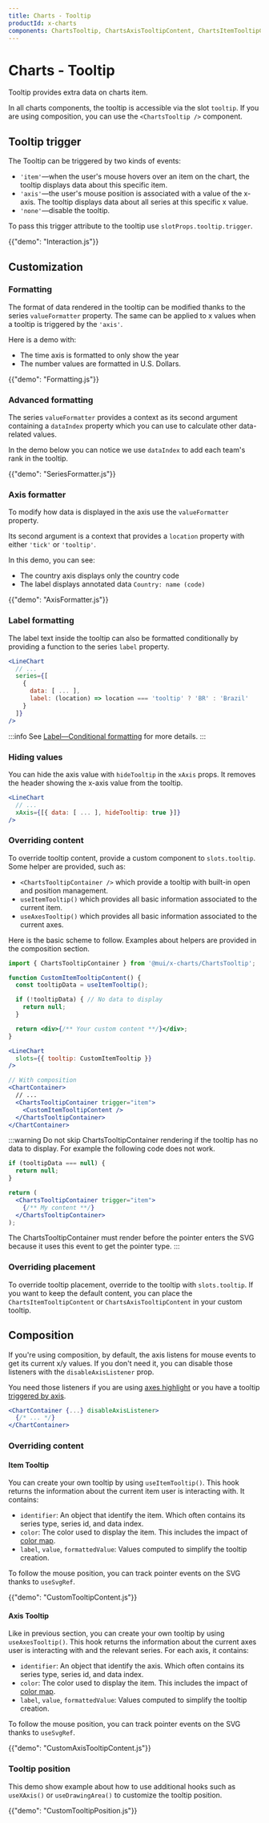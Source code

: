 ```yaml
---
title: Charts - Tooltip
productId: x-charts
components: ChartsTooltip, ChartsAxisTooltipContent, ChartsItemTooltipContent, ChartsTooltipContainer
---
```


# Charts - Tooltip

<p class="description">Tooltip provides extra data on charts item.</p>

In all charts components, the tooltip is accessible via the slot `tooltip`.
If you are using composition, you can use the `<ChartsTooltip />` component.

## Tooltip trigger

The Tooltip can be triggered by two kinds of events:

- `'item'`—when the user's mouse hovers over an item on the chart, the tooltip displays data about this specific item.
- `'axis'`—the user's mouse position is associated with a value of the x-axis. The tooltip displays data about all series at this specific x value.
- `'none'`—disable the tooltip.

To pass this trigger attribute to the tooltip use `slotProps.tooltip.trigger`.

{{"demo": "Interaction.js"}}

## Customization

### Formatting

The format of data rendered in the tooltip can be modified thanks to the series `valueFormatter` property.
The same can be applied to x values when a tooltip is triggered by the `'axis'`.

Here is a demo with:

- The time axis is formatted to only show the year
- The number values are formatted in U.S. Dollars.

{{"demo": "Formatting.js"}}

### Advanced formatting

The series `valueFormatter` provides a context as its second argument containing a `dataIndex` property which you can use to calculate other data-related values.

In the demo below you can notice we use `dataIndex` to add each team's rank in the tooltip.

{{"demo": "SeriesFormatter.js"}}

### Axis formatter

To modify how data is displayed in the axis use the `valueFormatter` property.

Its second argument is a context that provides a `location` property with either `'tick'` or `'tooltip'`.

In this demo, you can see:

- The country axis displays only the country code
- The label displays annotated data `Country: name (code)`

{{"demo": "AxisFormatter.js"}}

### Label formatting

The label text inside the tooltip can also be formatted conditionally by providing a function to the series `label` property.

```jsx
<LineChart
  // ...
  series={[
    {
      data: [ ... ],
      label: (location) => location === 'tooltip' ? 'BR' : 'Brazil'
    }
  ]}
/>
```

:::info
See [Label—Conditional formatting](/x/react-charts/label/#conditional-formatting) for more details.
:::

### Hiding values

You can hide the axis value with `hideTooltip` in the `xAxis` props.
It removes the header showing the x-axis value from the tooltip.

```jsx
<LineChart
  // ...
  xAxis={[{ data: [ ... ], hideTooltip: true }]}
/>
```

### Overriding content

To override tooltip content, provide a custom component to `slots.tooltip`.
Some helper are provided, such as:

- `<ChartsTooltipContainer />` which provide a tooltip with built-in open and position management.
- `useItemTooltip()` which provides all basic information associated to the current item.
- `useAxesTooltip()` which provides all basic information associated to the current axes.

Here is the basic scheme to follow.
Examples about helpers are provided in the composition section.

```jsx
import { ChartsTooltipContainer } from '@mui/x-charts/ChartsTooltip';

function CustomItemTooltipContent() {
  const tooltipData = useItemTooltip();

  if (!tooltipData) { // No data to display
    return null;
  }

  return <div>{/** Your custom content **/}</div>;
}

<LineChart
  slots={{ tooltip: CustomItemTooltip }}
/>

// With composition
<ChartContainer>
  // ...
  <ChartsTooltipContainer trigger="item">
    <CustomItemTooltipContent />
  </ChartsTooltipContainer>
</ChartContainer>
```

:::warning
Do not skip ChartsTooltipContainer rendering if the tooltip has no data to display.
For example the following code does not work.

```jsx
if (tooltipData === null) {
  return null;
}

return (
  <ChartsTooltipContainer trigger="item">
    {/** My content **/}
  </ChartsTooltipContainer>
);
```

The ChartsTooltipContainer must render before the pointer enters the SVG because it uses this event to get the pointer type.
:::

### Overriding placement

To override tooltip placement, override to the tooltip with `slots.tooltip`.
If you want to keep the default content, you can place the `ChartsItemTooltipContent` or `ChartsAxisTooltipContent` in your custom tooltip.

## Composition

If you're using composition, by default, the axis listens for mouse events to get its current x/y values.
If you don't need it, you can disable those listeners with the `disableAxisListener` prop.

You need those listeners if you are using [axes highlight](/x/react-charts/highlighting/#highlighting-axis) or you have a tooltip [triggered by axis](/x/react-charts/tooltip/#tooltip-trigger).

```jsx
<ChartContainer {...} disableAxisListener>
  {/* ... */}
</ChartContainer>
```

### Overriding content

#### Item Tooltip

You can create your own tooltip by using `useItemTooltip()`.
This hook returns the information about the current item user is interacting with.
It contains:

- `identifier`: An object that identify the item. Which often contains its series type, series id, and data index.
- `color`: The color used to display the item. This includes the impact of [color map](/x/react-charts/styling/#values-color).
- `label`, `value`, `formattedValue`: Values computed to simplify the tooltip creation.

To follow the mouse position, you can track pointer events on the SVG thanks to `useSvgRef`.

{{"demo": "CustomTooltipContent.js"}}

#### Axis Tooltip

Like in previous section, you can create your own tooltip by using `useAxesTooltip()`.
This hook returns the information about the current axes user is interacting with and the relevant series.
For each axis, it contains:

- `identifier`: An object that identify the axis. Which often contains its series type, series id, and data index.
- `color`: The color used to display the item. This includes the impact of [color map](/x/react-charts/styling/#values-color).
- `label`, `value`, `formattedValue`: Values computed to simplify the tooltip creation.

To follow the mouse position, you can track pointer events on the SVG thanks to `useSvgRef`.

{{"demo": "CustomAxisTooltipContent.js"}}

### Tooltip position

This demo show example about how to use additional hooks such as `useXAxis()` or `useDrawingArea()` to customize the tooltip position.

{{"demo": "CustomTooltipPosition.js"}}
